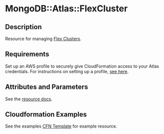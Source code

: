 # MongoDB::Atlas::FlexCluster

## Description

Resource for managing [Flex Clusters](https://www.mongodb.com/docs/api/doc/atlas-admin-api-v2/group/endpoint-flex-clusters).

## Requirements

Set up an AWS profile to securely give CloudFormation access to your Atlas credentials.
For instructions on setting up a profile, [see here](/README.md#mongodb-atlas-api-keys-credential-management).

## Attributes and Parameters

See the [resource docs](docs/README.md).

## Cloudformation Examples

See the examples [CFN Template](/examples/flex-cluster/flex-cluster.json) for example resource.
